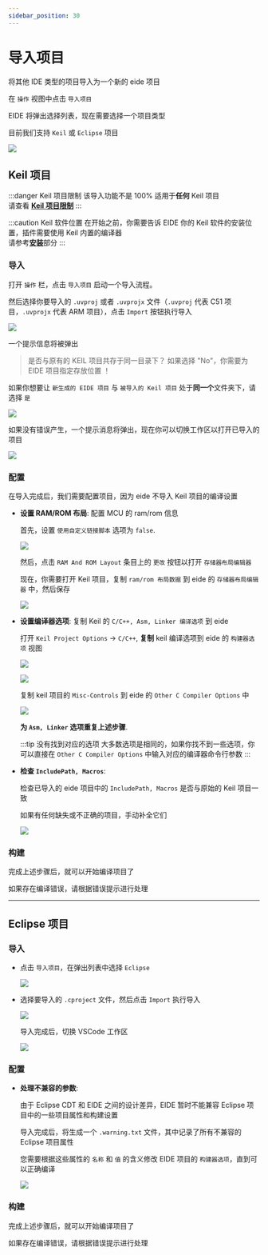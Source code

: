 ```yaml
---
sidebar_position: 30
---
```


# 导入项目

将其他 IDE 类型的项目导入为一个新的 eide 项目

在 `操作` 视图中点击 `导入项目`

EIDE 将弹出选择列表，现在需要选择一个项目类型

目前我们支持 `Keil` 或 `Eclipse` 项目

![](/docs_img/imp_prj_sel.png)

## Keil 项目

:::danger Keil 项目限制
该导入功能不是 100% 适用于**任何** Keil 项目<br/>
请查看 [**Keil 项目限制**](../notice/keil_project_limit)
:::

:::caution Keil 软件位置
在开始之前，你需要告诉 EIDE 你的 Keil 软件的安装位置，插件需要使用 Keil 内置的编译器<br/>
请参考[**安装**](setup)部分
:::

### 导入

打开 `操作` 栏，点击 `导入项目` 启动一个导入流程。

然后选择你要导入的 `.uvproj` 或者 `.uvprojx` 文件（`.uvproj` 代表 C51 项目，`.uvprojx` 代表 ARM 项目），点击 `Import` 按钮执行导入

![](/docs_img/imp_prj_sel_uvfile.png)

一个提示信息将被弹出

> 是否与原有的 KEIL 项目共存于同一目录下？ 如果选择 "No"，你需要为 EIDE 项目指定存放位置 ！

如果你想要让 `新生成的 EIDE 项目` 与 `被导入的 Keil 项目` 处于**同一个**文件夹下，请选择 `是`

![](/docs_img/imp_prj_compate_hint.png)

如果没有错误产生，一个提示消息将弹出，现在你可以切换工作区以打开已导入的项目

![](/docs_img/imp_prj_ok.png)

### 配置

在导入完成后，我们需要配置项目，因为 eide 不导入 Keil 项目的编译设置

- **设置 RAM/ROM 布局**: 配置 MCU 的 ram/rom 信息

  首先，设置 `使用自定义链接脚本` 选项为 `false`.

  ![](/docs_img/imp_keil_mem_layout.png)
  
  然后，点击 `RAM And ROM Layout` 条目上的 `更改` 按钮以打开 `存储器布局编辑器`

  现在，你需要打开 Keil 项目，复制 `ram/rom 布局数据` 到 eide 的 `存储器布局编辑器` 中，然后保存

  ![](/docs_img/imp_keil_mem_layout_2.png)

- **设置编译器选项**: 复制 Keil 的 `C/C++, Asm, Linker 编译选项` 到 eide

  打开 `Keil Project Options` -> `C/C++`, **复制** keil 编译选项到 eide 的 `构建器选项` 视图

  ![](/docs_img/keil_mdk_cpp_opt.png)

  ![](/docs_img/eide_builer_options.png)

  复制 keil 项目的 `Misc-Controls` 到 eide 的 `Other C Compiler Options` 中

  ![](/docs_img/imp_prj_cpy_keil_opts.png)

  **为 `Asm, Linker` 选项重复上述步骤**.

  :::tip 没有找到对应的选项
  大多数选项是相同的，如果你找不到一些选项，你可以直接在 `Other C Compiler Options` 中输入对应的编译器命令行参数
  :::

- **检查 `IncludePath, Macros`**: 

  检查已导入的 eide 项目中的 `IncludePath, Macros` 是否与原始的 Keil 项目一致
  
  如果有任何缺失或不正确的项目，手动补全它们

  ![](/docs_img/eide_prj_attr.png)

### 构建

完成上述步骤后，就可以开始编译项目了

如果存在编译错误，请根据错误提示进行处理

---

## Eclipse 项目

### 导入

- 点击 `导入项目`，在弹出列表中选择 `Eclipse`

  ![](https://discuss.em-ide.com/assets/files/2022-07-17/1658067425-796397-image.png)

- 选择要导入的 `.cproject` 文件，然后点击 `Import` 执行导入

  ![](https://discuss.em-ide.com/assets/files/2022-07-17/1658065407-902585-image.png)

  导入完成后，切换 VSCode 工作区

  ![](https://discuss.em-ide.com/assets/files/2022-07-17/1658065572-456315-image.png)

### 配置 

- **处理不兼容的参数**:

  由于 Eclipse CDT 和 EIDE 之间的设计差异，EIDE 暂时不能兼容 Eclipse 项目中的一些项目属性和构建设置
  
  导入完成后，将生成一个 `.warning.txt` 文件，其中记录了所有不兼容的 Eclipse 项目属性
  
  您需要根据这些属性的 `名称` 和 `值` 的含义修改 EIDE 项目的 `构建器选项`，直到可以正确编译

  ![](https://discuss.em-ide.com/assets/files/2022-07-17/1658065778-746145-image.png)

### 构建

完成上述步骤后，就可以开始编译项目了

如果存在编译错误，请根据错误提示进行处理
